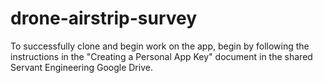 # drone-airstrip-survey

To successfully clone and begin work on the app, begin by following the instructions in the "Creating a Personal App Key" document in the shared Servant Engineering Google Drive.
